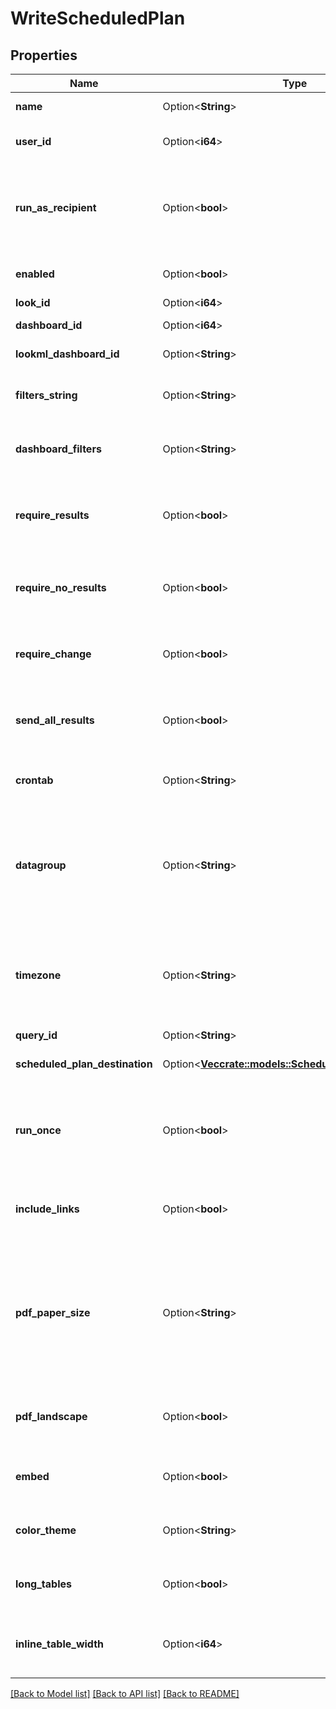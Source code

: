 # WriteScheduledPlan

## Properties

Name | Type | Description | Notes
------------ | ------------- | ------------- | -------------
**name** | Option<**String**> | Name of this scheduled plan | [optional]
**user_id** | Option<**i64**> | User Id which owns this scheduled plan | [optional]
**run_as_recipient** | Option<**bool**> | Whether schedule is run as recipient (only applicable for email recipients) | [optional]
**enabled** | Option<**bool**> | Whether the ScheduledPlan is enabled | [optional]
**look_id** | Option<**i64**> | Id of a look | [optional]
**dashboard_id** | Option<**i64**> | Id of a dashboard | [optional]
**lookml_dashboard_id** | Option<**String**> | Id of a LookML dashboard | [optional]
**filters_string** | Option<**String**> | Query string to run look or dashboard with | [optional]
**dashboard_filters** | Option<**String**> | (DEPRECATED) Alias for filters_string field | [optional]
**require_results** | Option<**bool**> | Delivery should occur if running the dashboard or look returns results | [optional]
**require_no_results** | Option<**bool**> | Delivery should occur if the dashboard look does not return results | [optional]
**require_change** | Option<**bool**> | Delivery should occur if data have changed since the last run | [optional]
**send_all_results** | Option<**bool**> | Will run an unlimited query and send all results. | [optional]
**crontab** | Option<**String**> | Vixie-Style crontab specification when to run | [optional]
**datagroup** | Option<**String**> | Name of a datagroup; if specified will run when datagroup triggered (can't be used with cron string) | [optional]
**timezone** | Option<**String**> | Timezone for interpreting the specified crontab (default is Looker instance timezone) | [optional]
**query_id** | Option<**String**> | Query id | [optional]
**scheduled_plan_destination** | Option<[**Vec<crate::models::ScheduledPlanDestination>**](ScheduledPlanDestination.md)> | Scheduled plan destinations | [optional]
**run_once** | Option<**bool**> | Whether the plan in question should only be run once (usually for testing) | [optional]
**include_links** | Option<**bool**> | Whether links back to Looker should be included in this ScheduledPlan | [optional]
**pdf_paper_size** | Option<**String**> | The size of paper the PDF should be formatted to fit. Valid values are: \"letter\", \"legal\", \"tabloid\", \"a0\", \"a1\", \"a2\", \"a3\", \"a4\", \"a5\". | [optional]
**pdf_landscape** | Option<**bool**> | Whether the PDF should be formatted for landscape orientation | [optional]
**embed** | Option<**bool**> | Whether this schedule is in an embed context or not | [optional]
**color_theme** | Option<**String**> | Color scheme of the dashboard if applicable | [optional]
**long_tables** | Option<**bool**> | Whether or not to expand table vis to full length | [optional]
**inline_table_width** | Option<**i64**> | The pixel width at which we render the inline table visualizations | [optional]

[[Back to Model list]](../README.md#documentation-for-models) [[Back to API list]](../README.md#documentation-for-api-endpoints) [[Back to README]](../README.md)


